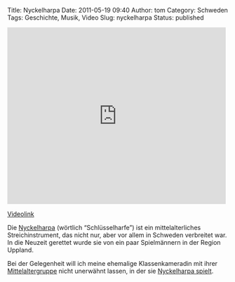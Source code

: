 Title: Nyckelharpa
Date: 2011-05-19 09:40
Author: tom
Category: Schweden
Tags: Geschichte, Musik, Video
Slug: nyckelharpa
Status: published

<iframe width="498" height="403" src="http://www.youtube.com/embed/P3zZszdvOGY" frameborder="0" allowfullscreen></iframe>

[Videolink](http://www.youtube.com/watch?v=P3zZszdvOGY)

Die [Nyckelharpa](http://de.wikipedia.org/wiki/Nyckelharpa) (wörtlich
“Schlüsselharfe”) ist ein mittelalterliches Streichinstrument, das nicht
nur, aber vor allem in Schweden verbreitet war. In die Neuzeit gerettet
wurde sie von ein paar Spielmännern in der Region Uppland.

Bei der Gelegenheit will ich meine ehemalige Klassenkameradin mit ihrer
[Mittelaltergruppe](http://triskilian.de/triskilian.html) nicht
unerwähnt lassen, in der sie [Nyckelharpa
spielt](http://www.youtube.com/watch?v=Ajtk_SBOB9s).

